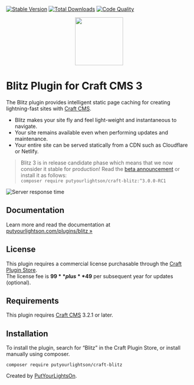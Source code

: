 [![Stable Version](https://img.shields.io/packagist/v/putyourlightson/craft-blitz?label=stable)]((https://packagist.org/packages/putyourlightson/craft-blitz))
[![Total Downloads](https://img.shields.io/packagist/dt/putyourlightson/craft-blitz)](https://packagist.org/packages/putyourlightson/craft-blitz)
[![Code Quality](https://img.shields.io/scrutinizer/quality/g/putyourlightson/craft-blitz)](https://scrutinizer-ci.com/g/putyourlightson/craft-blitz)

<p align="center"><img width="130" src="https://putyourlightson.com/assets/logos/blitz.svg"></p>

# Blitz Plugin for Craft CMS 3

The Blitz plugin provides intelligent static page caching for creating lightning-fast sites with [Craft CMS](https://craftcms.com/).

- Blitz makes your site fly and feel light-weight and instantaneous to navigate.
- Your site remains available even when performing updates and maintenance.
- Your entire site can be served statically from a CDN such as Cloudflare or Netlify.

> Blitz 3 is in release candidate phase which means that we now consider it stable for production! Read the [beta announcement](https://putyourlightson.com/articles/blitz-3-is-here-hello-jamstack) or install it as follows:  
`composer require putyourlightson/craft-blitz:^3.0.0-RC1`

![Server response time](https://putyourlightson.com/assets/images/plugins/blitz/server-response-time.png)  

## Documentation

Learn more and read the documentation at [putyourlightson.com/plugins/blitz »](https://putyourlightson.com/plugins/blitz)

## License

This plugin requires a commercial license pur­chas­able through the [Craft Plugin Store](https://plugins.craftcms.com/blitz).  
The license fee is **$99** plus **$49** per subsequent year for updates (optional).

## Requirements

This plugin requires [Craft CMS](https://craftcms.com/) 3.2.1 or later.

## Installation

To install the plugin, search for “Blitz” in the Craft Plugin Store, or install manually using composer.

```
composer require putyourlightson/craft-blitz
```

Created by [PutYourLightsOn](https://putyourlightson.com/).
